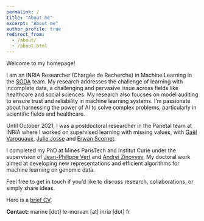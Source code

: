 ```yaml
---
permalink: /
title: "About me"
excerpt: "About me"
author_profile: true
redirect_from: 
  - /about/
  - /about.html
---
```


Welcome to my homepage!

I am an INRIA Researcher (Chargée de Recherche) in Machine Learning in the [SODA](https://team.inria.fr/soda/) team.
My research addresses the challenge of learning with incomplete data, a challenging and pervasive issue across fields like healthcare and social sciences. My research also foucses on model auditing to ensure trust and reliability in machine learning systems. I’m passionate about harnessing the power of AI to solve complex problems, particularly in scientific fields and healthcare.

Until October 2021, I was a postdoctoral researcher in the Parietal team at INRIA
where I worked on supervised learning with missing values, with [Gaël Varoquaux](http://gael-varoquaux.info), [Julie Josse](http://juliejosse.com) and [Erwan Scornet](https://erwanscornet.github.io/).

I completed my PhD at Mines ParisTech and Institut Curie under the supervision of [Jean-Philippe Vert](http://members.cbio.mines-paristech.fr/~jvert/) and [Andrei Zinovyev](https://auranic.github.io/). My doctoral work aimed at developing new representations and efficient algorithms for machine learning on genomic data.

Feel free to get in touch if you’d like to discuss research, collaborations, or simply share ideas. 

Here is a [brief CV](/files/CV_short.pdf).

**Contact:** marine [dot] le-morvan [at] inria [dot] fr